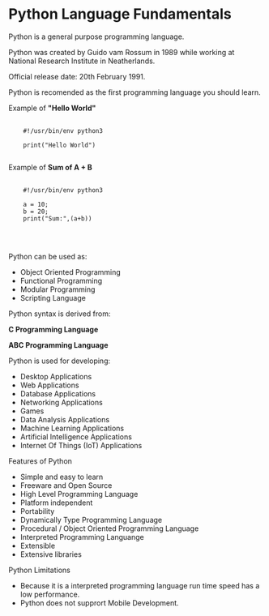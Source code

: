 <h1><b>Python Language Fundamentals</b></h1>

<p>Python is a general purpose programming language.</p>
<p>Python was created by Guido vam Rossum in 1989 while working at National Research Institute in Neatherlands.</p>
<p>Official release date: 20th February 1991.</p>
<p>Python is recomended as the first programming language you should learn.</p>

<p>Example of <b>"Hello World"</b>

<pre>
  <code>
    #!/usr/bin/env python3
    
    print("Hello World")
  </code>
</pre>

Example of <b>Sum of A + B</b>

<pre>
  <code>
    #!/usr/bin/env python3
    
    a = 10;
    b = 20;
    print("Sum:",(a+b))
  </code>
</pre>
<br/>

<p>Python can be used as: </p>
<ul>
  <li>Object Oriented Programming</li>
  <li>Functional Programming</li>
  <li>Modular Programming</li>
  <li>Scripting Language</li>
</ul>

<p>Python syntax is derived from: </p>
<p><b>C Programming Language</b></p>
<p><b>ABC Programming Language</b></p>

<p>Python is used for developing: </p>
<ul>
  <li>Desktop Applications</li>
  <li>Web Applications</li>
  <li>Database Applications</li>
  <li>Networking Applications</li>
  <li>Games</li>
  <li>Data Analysis Applications</li>
  <li>Machine Learning Applications</li>
  <li>Artificial Intelligence Applications</li>
  <li>Internet Of Things (IoT) Applications</li>
</ul>

<p>Features of Python</p>

<ul>
  <li>Simple and easy to learn</li>
  <li>Freeware and Open Source</li>
  <li>High Level Programming Language</li>
  <li>Platform independent</li>
  <li>Portability</li>
  <li>Dynamically Type Programming Language</li>
  <li>Procedural / Object Oriented Programming Language</li>
  <li>Interpreted Programming Languange</li>
  <li>Extensible</li>
  <li>Extensive libraries</li>
</ul>

<p>Python Limitations</p>
<ul>
  <li>Because it is a interpreted programming language run time speed has a low performance.</li>
  <li>Python does not supprort Mobile Development.</li>
</ul>
